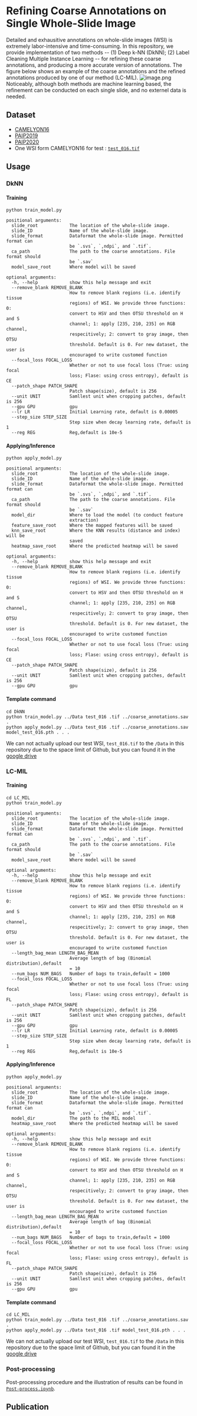 # Refining Coarse Annotations on Single Whole-Slide Image
Detailed and exhausitive annotations on whole-slide images (WSI) is extremely labor-intensive and time-consuming. In this repository, we provide implementation of two methods -- (1) Deep k-NN (DkNN); (2) Label Cleaning Multiple Instance Learning -- for refining these coarse annotations, and producing a more accurate version of annotations. The figure below shows an example of the coarse annotations and the refined annotations produced by one of our method (LC-MIL). 
![image.png](https://github.com/Sulam-Group/MIL-pathology/blob/master/illustration.png)
Noticeably, although both methods are machine learning based, the refinement can be conducted on each single slide, and no externel data is needed.

## Dataset
- [CAMELYON16](https://camelyon16.grand-challenge.org/)
- [PAIP2019](https://paip2019.grand-challenge.org/)
- [PAIP2020](https://paip2020.grand-challenge.org/Dataset/)
- One WSI form CAMELYON16 for test : [`test_016.tif`](https://drive.google.com/file/d/1ArNlIWZtqfHHb_9S85iIocmSVaHgCQBI/view?usp=sharing)

## Usage
### DkNN
#### Training
```
python train_model.py 

positional arguments:
  slide_root            The location of the whole-slide image.
  slide_ID              Name of the whole-slide image.
  slide_format          Dataformat the whole-slide image. Permitted format can
                        be `.svs`, `,ndpi`, and `.tif`.
  ca_path               The path to the coarse annotations. File format should
                        be `.sav`
  model_save_root       Where model will be saved
  
optional arguments:
  -h, --help            show this help message and exit
  --remove_blank REMOVE_BLANK
                        How to remove blank regions (i.e. identify tissue
                        regions) of WSI. We provide three functions: 0:
                        convert to HSV and then OTSU threshold on H and S
                        channel; 1: apply [235, 210, 235] on RGB channel,
                        respecitively; 2: convert to gray image, then OTSU
                        threshold. Default is 0. For new dataset, the user is
                        encouraged to write customed function
  --focal_loss FOCAL_LOSS
                        Whether or not to use focal loss (True: using focal
                        loss; Flase: using cross entropy), default is CE
  --patch_shape PATCH_SHAPE
                        Patch shape(size), default is 256
  --unit UNIT           Samllest unit when cropping patches, default is 256
  --gpu GPU             gpu
  --lr LR               Initial Learning rate, default is 0.00005
  --step_size STEP_SIZE
                        Step size when decay learning rate, default is 1
  --reg REG             Reg,default is 10e-5
```
#### Applying/Inference
```
python apply_model.py 

positional arguments:
  slide_root            The location of the whole-slide image.
  slide_ID              Name of the whole-slide image.
  slide_format          Dataformat the whole-slide image. Permitted format can
                        be `.svs`, `,ndpi`, and `.tif`.
  ca_path               The path to the coarse annotations. File format should
                        be `.sav`
  model_dir             Where to load the model (to conduct feature
                        extraction)
  feature_save_root     Where the mapped features will be saved
  knn_save_root         Where the KNN results (distance and index) will be
                        saved
  heatmap_save_root     Where the predicted heatmap will be saved

optional arguments:
  -h, --help            show this help message and exit
  --remove_blank REMOVE_BLANK
                        How to remove blank regions (i.e. identify tissue
                        regions) of WSI. We provide three functions: 0:
                        convert to HSV and then OTSU threshold on H and S
                        channel; 1: apply [235, 210, 235] on RGB channel,
                        respecitively; 2: convert to gray image, then OTSU
                        threshold. Default is 0. For new dataset, the user is
                        encouraged to write customed function
  --focal_loss FOCAL_LOSS
                        Whether or not to use focal loss (True: using focal
                        loss; Flase: using cross entropy), default is CE
  --patch_shape PATCH_SHAPE
                        Patch shape(size), default is 256
  --unit UNIT           Samllest unit when cropping patches, default is 256
  --gpu GPU             gpu

```
#### Template command
```
cd DkNN
python train_model.py ../Data test_016 .tif ../coarse_annotations.sav . 
python apply_model.py ../Data test_016 .tif ../coarse_annotations.sav model_test_016.pth . . . 
```
We can not actually upload our test WSI, `test_016.tif` to the `/Data` in this repository due to the space limit of Github, but you can found it in the [google drive](https://drive.google.com/file/d/1ArNlIWZtqfHHb_9S85iIocmSVaHgCQBI/view?usp=sharing)

### LC-MIL
#### Training
```
cd LC_MIL
python train_model.py 

positional arguments:
  slide_root            The location of the whole-slide image.
  slide_ID              Name of the whole-slide image.
  slide_format          Dataformat the whole-slide image. Permitted format can
                        be `.svs`, `,ndpi`, and `.tif`.
  ca_path               The path to the coarse annotations. File format should
                        be `.sav`
  model_save_root       Where model will be saved

optional arguments:
  -h, --help            show this help message and exit
  --remove_blank REMOVE_BLANK
                        How to remove blank regions (i.e. identify tissue
                        regions) of WSI. We provide three functions: 0:
                        convert to HSV and then OTSU threshold on H and S
                        channel; 1: apply [235, 210, 235] on RGB channel,
                        respecitively; 2: convert to gray image, then OTSU
                        threshold. Default is 0. For new dataset, the user is
                        encouraged to write customed function
  --length_bag_mean LENGTH_BAG_MEAN
                        Average length of bag (Binomial distribution),default
                        = 10
  --num_bags NUM_BAGS   Number of bags to train,default = 1000
  --focal_loss FOCAL_LOSS
                        Whether or not to use focal loss (True: using focal
                        loss; Flase: using cross entropy), default is FL
  --patch_shape PATCH_SHAPE
                        Patch shape(size), default is 256
  --unit UNIT           Samllest unit when cropping patches, default is 256
  --gpu GPU             gpu
  --lr LR               Initial Learning rate, default is 0.00005
  --step_size STEP_SIZE
                        Step size when decay learning rate, default is 1
  --reg REG             Reg,default is 10e-5
```
#### Applying/Inference
```
python apply_model.py 

positional arguments:
  slide_root            The location of the whole-slide image.
  slide_ID              Name of the whole-slide image.
  slide_format          Dataformat the whole-slide image. Permitted format can
                        be `.svs`, `,ndpi`, and `.tif`.
  model_dir             The path to the MIL model
  heatmap_save_root     Where the predicted heatmap will be saved

optional arguments:
  -h, --help            show this help message and exit
  --remove_blank REMOVE_BLANK
                        How to remove blank regions (i.e. identify tissue
                        regions) of WSI. We provide three functions: 0:
                        convert to HSV and then OTSU threshold on H and S
                        channel; 1: apply [235, 210, 235] on RGB channel,
                        respecitively; 2: convert to gray image, then OTSU
                        threshold. Default is 0. For new dataset, the user is
                        encouraged to write customed function
  --length_bag_mean LENGTH_BAG_MEAN
                        Average length of bag (Binomial distribution),default
                        = 10
  --num_bags NUM_BAGS   Number of bags to train,default = 1000
  --focal_loss FOCAL_LOSS
                        Whether or not to use focal loss (True: using focal
                        loss; Flase: using cross entropy), default is FL
  --patch_shape PATCH_SHAPE
                        Patch shape(size), default is 256
  --unit UNIT           Samllest unit when cropping patches, default is 256
  --gpu GPU             gpu
```
#### Template command
```
cd LC_MIL
python train_model.py ../Data test_016 .tif ../coarse_annotations.sav . 
python apply_model.py ../Data test_016 .tif model_test_016.pth . . . 
```
We can not actually upload our test WSI, `test_016.tif` to the `/Data` in this repository due to the space limit of Github, but you can found it in the [google drive](https://drive.google.com/file/d/1ArNlIWZtqfHHb_9S85iIocmSVaHgCQBI/view?usp=sharing)

### Post-processing
Post-processing procedure and the illustration of results can be found in [`Post-process.ipynb`](https://github.com/Sulam-Group/MIL-pathology/blob/master/Post-process.ipynb).

## Publication
